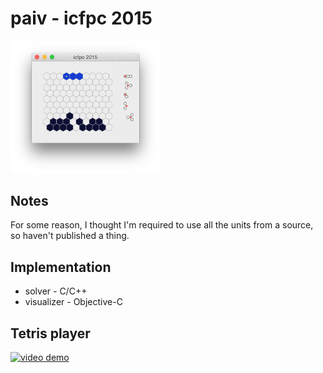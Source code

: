 
paiv - icfpc 2015
=================

<img src="notes/screenshot.png" alt="screenshot" width="240" />


Notes
-----

For some reason, I thought I'm required to use all the units from a source, so haven't published a thing.


Implementation
--------------

* solver - C/C++
* visualizer - Objective-C


Tetris player
-------------

[<img src="http://img.youtube.com/vi/LltusGirjjo/0.jpg" alt="video demo" width="240" />](http://www.youtube.com/watch?v=LltusGirjjo)
